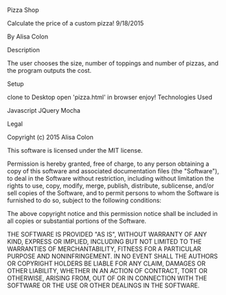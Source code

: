Pizza Shop

Calculate the price of a custom pizza! 9/18/2015

By Alisa Colon

Description

The user chooses the size, number of toppings and number of pizzas, and the program outputs the cost.

Setup

clone to Desktop
open 'pizza.html' in browser
enjoy!
Technologies Used

Javascript
JQuery
Mocha

Legal

Copyright (c) 2015 Alisa Colon

This software is licensed under the MIT license.

Permission is hereby granted, free of charge, to any person obtaining a copy of this software and associated documentation files (the "Software"), to deal in the Software without restriction, including without limitation the rights to use, copy, modify, merge, publish, distribute, sublicense, and/or sell copies of the Software, and to permit persons to whom the Software is furnished to do so, subject to the following conditions:

The above copyright notice and this permission notice shall be included in all copies or substantial portions of the Software.

THE SOFTWARE IS PROVIDED "AS IS", WITHOUT WARRANTY OF ANY KIND, EXPRESS OR IMPLIED, INCLUDING BUT NOT LIMITED TO THE WARRANTIES OF MERCHANTABILITY, FITNESS FOR A PARTICULAR PURPOSE AND NONINFRINGEMENT. IN NO EVENT SHALL THE AUTHORS OR COPYRIGHT HOLDERS BE LIABLE FOR ANY CLAIM, DAMAGES OR OTHER LIABILITY, WHETHER IN AN ACTION OF CONTRACT, TORT OR OTHERWISE, ARISING FROM, OUT OF OR IN CONNECTION WITH THE SOFTWARE OR THE USE OR OTHER DEALINGS IN THE SOFTWARE.

